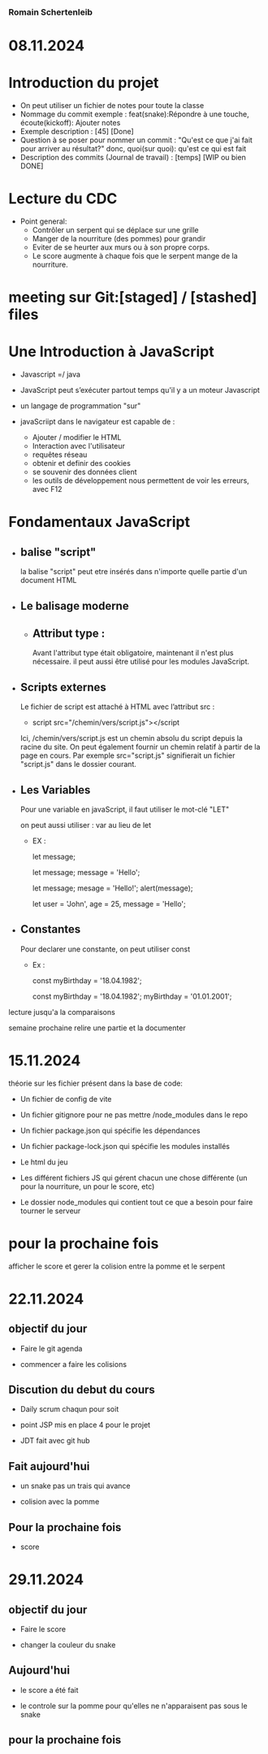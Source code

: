 ### Romain Schertenleib

# 08.11.2024

# Introduction du projet

- On peut utiliser un fichier de notes pour toute la classe
- Nommage du commit exemple : feat(snake):Répondre à une touche, écoute(kickoff): Ajouter notes
- Exemple description : [45] [Done]
- Question à se poser pour nommer un commit : "Qu'est ce que j'ai fait pour arriver au résultat?" donc, quoi(sur quoi): qu'est ce qui est fait
- Description des commits (Journal de travail) : [temps] [WIP ou bien DONE]

# Lecture du CDC 

- Point general:
    - Contrôler un serpent qui se déplace sur une grille
    - Manger de la nourriture (des pommes) pour grandir
    - Eviter de se heurter aux murs ou à son propre corps. 
    - Le score augmente à chaque fois que le serpent mange de la nourriture.

# meeting sur Git:[staged] / [stashed] files


# Une Introduction à JavaScript

- Javascript =/  java 
- JavaScript peut s’exécuter partout temps qu'il y a un moteur Javascript
- un langage de programmation "sur" 

- javaScriipt dans le navigateur est capable de :
    - Ajouter / modifier le HTML
    - Interaction avec l'utilisateur 
    - requêtes réseau 
    - obtenir et definir des cookies
    - se souvenir des données client 
    - les outils de développement nous permettent de voir les erreurs, avec F12

# Fondamentaux JavaScript 

- balise "script" 
    - 
    la balise "script" peut etre insérés dans n'importe quelle partie d'un document HTML 

- Le balisage moderne 
    -
    
    - Attribut type : 
        - 
        Avant l'attribut type était obligatoire, maintenant il n'est plus nécessaire.
        il peut aussi être utilisé pour les modules JavaScript.

- Scripts externes 
    - 
    Le fichier de script est attaché à HTML avec l’attribut src :

    - script src="/chemin/vers/script.js"></script
        
    Ici, /chemin/vers/script.js est un chemin absolu du script depuis la racine du site. On peut également fournir un chemin relatif à partir de la page en cours. Par exemple src="script.js" signifierait un fichier "script.js" dans le dossier courant.

- Les Variables 
    -
    Pour une variable en javaScript, il faut utiliser le mot-clé "LET"

    on peut aussi utiliser : var au lieu de let
    
    - EX :

        let message;

        let message; message = 'Hello';

        let message; mesage = 'Hello!'; alert(message);

        let user = 'John', age = 25, message = 'Hello';

- Constantes 
    - 
    Pour declarer une constante, on peut utiliser const

    - Ex :

        const myBirthday = '18.04.1982';

        const myBirthday = '18.04.1982'; myBirthday = '01.01.2001';

lecture jusqu'a la comparaisons 

semaine prochaine relire une partie et la documenter

# 15.11.2024
 
théorie sur les fichier présent dans la base de code:

- Un fichier de config de vite

- Un fichier gitignore pour ne pas mettre /node_modules dans le repo

- Un fichier package.json qui spécifie les dépendances

- Un fichier package-lock.json qui spécifie les modules installés

- Le html du jeu

- Les différent fichiers JS qui gérent chacun une chose différente (un pour la nourriture, un pour le score, etc)

- Le dossier node_modules qui contient tout ce que a besoin pour faire tourner le serveur

# pour la prochaine fois

afficher le score et gerer la colision entre la pomme et le serpent 

# 22.11.2024

## objectif du jour 

- Faire le git agenda

- commencer a faire les colisions

## Discution du debut du cours 

- Daily scrum chaqun pour soit 

- point JSP mis en place 4 pour le projet

- JDT fait avec git hub 

## Fait aujourd'hui

- un snake pas un trais qui avance 

- colision avec la pomme

## Pour la prochaine fois
- score

# 29.11.2024

## objectif du jour

- Faire le score 

- changer la couleur du snake

## Aujourd'hui 

- le score a été fait 

- le controle sur la pomme pour qu'elles ne n'apparaisent pas sous le snake
## pour la prochaine fois
